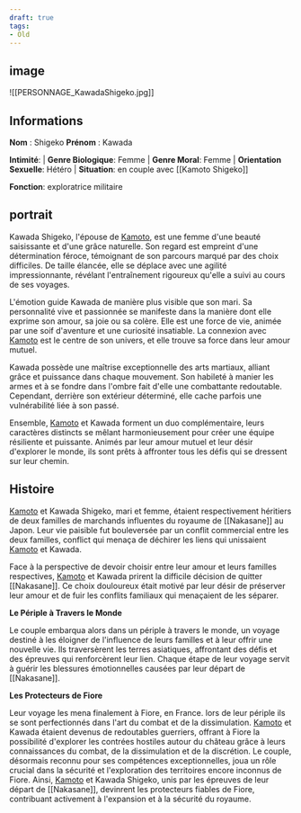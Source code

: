 ```yaml
---
draft: true
tags:
- Old
---
```


## image
![[PERSONNAGE_KawadaShigeko.jpg]]

## Informations
**Nom** : Shigeko
**Prénom** : Kawada

**Intimité**: 
| **Genre Biologique**: Femme
| **Genre Moral**: Femme
| **Orientation Sexuelle**: Hétéro
| **Situation**: en couple avec [[Kamoto Shigeko]]

**Fonction**: exploratrice militaire

## portrait
Kawada Shigeko, l'épouse de [Kamoto](Kamoto%20Shigeko.md), est une femme d'une beauté saisissante et d'une grâce naturelle. Son regard est empreint d'une détermination féroce, témoignant de son parcours marqué par des choix difficiles. De taille élancée, elle se déplace avec une agilité impressionnante, révélant l'entraînement rigoureux qu'elle a suivi au cours de ses voyages.

L'émotion guide Kawada de manière plus visible que son mari. Sa personnalité vive et passionnée se manifeste dans la manière dont elle exprime son amour, sa joie ou sa colère. Elle est une force de vie, animée par une soif d'aventure et une curiosité insatiable. La connexion avec [Kamoto](Kamoto%20Shigeko.md) est le centre de son univers, et elle trouve sa force dans leur amour mutuel.

Kawada possède une maîtrise exceptionnelle des arts martiaux, alliant grâce et puissance dans chaque mouvement. Son habileté à manier les armes et à se fondre dans l'ombre fait d'elle une combattante redoutable. Cependant, derrière son extérieur déterminé, elle cache parfois une vulnérabilité liée à son passé.

Ensemble, [Kamoto](Kamoto%20Shigeko.md) et Kawada forment un duo complémentaire, leurs caractères distincts se mêlant harmonieusement pour créer une équipe résiliente et puissante. Animés par leur amour mutuel et leur désir d'explorer le monde, ils sont prêts à affronter tous les défis qui se dressent sur leur chemin.

## Histoire
[Kamoto](Kamoto%20Shigeko.md) et Kawada Shigeko, mari et femme, étaient respectivement héritiers de deux familles de marchands influentes du royaume de [[Nakasane]] au Japon. Leur vie paisible fut bouleversée par un conflit commercial entre les deux familles, conflict qui menaça de déchirer les liens qui unissaient [Kamoto](Kamoto%20Shigeko.md) et Kawada.

Face à la perspective de devoir choisir entre leur amour et leurs familles respectives, [Kamoto](Kamoto%20Shigeko.md) et Kawada prirent la difficile décision de quitter [[Nakasane]]. Ce choix douloureux était motivé par leur désir de préserver leur amour et de fuir les conflits familiaux qui menaçaient de les séparer.

**Le Périple à Travers le Monde**

Le couple embarqua alors dans un périple à travers le monde, un voyage destiné à les éloigner de l'influence de leurs familles et à leur offrir une nouvelle vie. Ils traversèrent les terres asiatiques, affrontant des défis et des épreuves qui renforcèrent leur lien. Chaque étape de leur voyage servit à guérir les blessures émotionnelles causées par leur départ de [[Nakasane]].

**Les Protecteurs de Fiore**

Leur voyage les mena finalement à Fiore, en France. lors de leur périple ils se sont perfectionnés dans l'art du combat et de la dissimulation. [Kamoto](Kamoto%20Shigeko.md) et Kawada étaient devenus de redoutables guerriers, offrant à Fiore la possibilité d'explorer les contrées hostiles autour du château grâce à leurs connaissances du combat, de la dissimulation et de la discrétion. Le couple, désormais reconnu pour ses compétences exceptionnelles, joua un rôle crucial dans la sécurité et l'exploration des territoires encore inconnus de Fiore. Ainsi, [Kamoto](Kamoto%20Shigeko.md) et Kawada Shigeko, unis par les épreuves de leur départ de [[Nakasane]], devinrent les protecteurs fiables de Fiore, contribuant activement à l'expansion et à la sécurité du royaume.